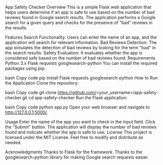 App Safety Checker
Overview
This is a simple Flask web application that helps users determine if an app is safe to use based on the number of bad reviews found in Google search results. The application performs a Google search for a given query and checks for the presence of "bad" reviews in the results.

Features
Search Functionality: Users can enter the name of an app, and the application will search for relevant information.
Bad Reviews Detection: The app simulates the detection of bad reviews by looking for the term "bad" in the search results.
Safety Evaluation: It evaluates whether the app is considered safe based on the number of bad reviews found.
Requirements
Python 3.x
Flask
requests
googlesearch-python
You can install the required packages using pip:

bash
Copy code
pip install Flask requests googlesearch-python
How to Run the Application
Clone the repository:

bash
Copy code
git clone https://github.com/<your_username>/app-safety-checker.git
cd app-safety-checker
Run the Flask application:

bash
Copy code
python app.py
Open your web browser and navigate to http://127.0.0.1:5000/.

Usage
Enter the name of the app you want to check in the input field.
Click the "Submit" button.
The application will display the number of bad reviews found and indicate whether the app is safe to use.
License
This project is licensed under the MIT License. Feel free to modify and distribute as needed.

Acknowledgments
Thanks to Flask for the framework.
Thanks to the googlesearch-python library for making Google search requests easier.
